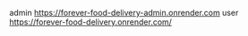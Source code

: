 admin https://forever-food-delivery-admin.onrender.com
user https://forever-food-delivery.onrender.com/
